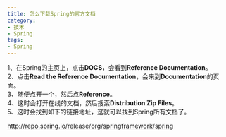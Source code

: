 ```yaml
---
title: 怎么下载Spring的官方文档
category:
- 技术
- Spring
tags:
- Spring
---
```


1、在Spring的主页上，点击**DOCS**，会看到**Reference Documentation**。  
2、点击**Read the Reference Documentation**，会来到**Documentation**的页面。  
3、随便点开一个，然后点**Reference**。  
4、这时会打开在线的文档，然后搜索**Distribution Zip Files**。  
5、这时会找到如下的链接地址，这就可以找到Spring所有文档了。  

<http://repo.spring.io/release/org/springframework/spring>
